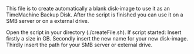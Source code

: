 This file is to create automatically a blank disk-image to use it as an TimeMachine Backup Disk. 
After the script is finished you can use it on a SMB server or on a external drive. 

Open the script in your directory (./createFile.sh). 
If script started:
    Insert firstly a size in GB.
    Secondly insert the new name for your new disk-image.
    Thirdly insert the path for your SMB server or external drive.
